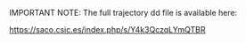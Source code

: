 IMPORTANT NOTE:
The full trajectory dd file is available here:

https://saco.csic.es/index.php/s/Y4k3QczqLYmQTBR
